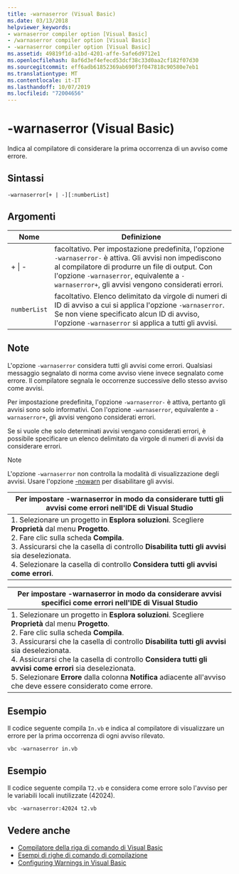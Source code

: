 ```yaml
---
title: -warnaserror (Visual Basic)
ms.date: 03/13/2018
helpviewer_keywords:
- warnaserror compiler option [Visual Basic]
- /warnaserror compiler option [Visual Basic]
- -warnaserror compiler option [Visual Basic]
ms.assetid: 49819f1d-a1bd-4201-affe-5afe6d9712e1
ms.openlocfilehash: 8af6d3ef4efecd53dcf38c33d0aa2cf182f07d30
ms.sourcegitcommit: eff6adb61852369ab690f3f047818c90580e7eb1
ms.translationtype: MT
ms.contentlocale: it-IT
ms.lasthandoff: 10/07/2019
ms.locfileid: "72004656"
---
```

# <a name="-warnaserror-visual-basic"></a>-warnaserror (Visual Basic)
Indica al compilatore di considerare la prima occorrenza di un avviso come errore.  
  
## <a name="syntax"></a>Sintassi  
  
```console  
-warnaserror[+ | -][:numberList]  
```  
  
## <a name="arguments"></a>Argomenti  
  
|Nome|Definizione|  
|---|---|  
|+ &#124; -|facoltativo. Per impostazione predefinita, l'opzione `-warnaserror-` è attiva. Gli avvisi non impediscono al compilatore di produrre un file di output. Con l'opzione `-warnaserror`, equivalente a `-warnaserror+`, gli avvisi vengono considerati errori.|  
|`numberList`|facoltativo. Elenco delimitato da virgole di numeri di ID di avviso a cui si applica l'opzione `-warnaserror`. Se non viene specificato alcun ID di avviso, l'opzione `-warnaserror` si applica a tutti gli avvisi.|  
  
## <a name="remarks"></a>Note  
 L'opzione `-warnaserror` considera tutti gli avvisi come errori. Qualsiasi messaggio segnalato di norma come avviso viene invece segnalato come errore. Il compilatore segnala le occorrenze successive dello stesso avviso come avvisi.  
  
 Per impostazione predefinita, l'opzione `-warnaserror-` è attiva, pertanto gli avvisi sono solo informativi. Con l'opzione `-warnaserror`, equivalente a `-warnaserror+`, gli avvisi vengono considerati errori.  
  
 Se si vuole che solo determinati avvisi vengano considerati errori, è possibile specificare un elenco delimitato da virgole di numeri di avvisi da considerare errori.  
  
> [!NOTE]
> L'opzione `-warnaserror` non controlla la modalità di visualizzazione degli avvisi. Usare l'opzione [-nowarn](../../../visual-basic/reference/command-line-compiler/nowarn.md) per disabilitare gli avvisi.  
  
|Per impostare -warnaserror in modo da considerare tutti gli avvisi come errori nell'IDE di Visual Studio|  
|---|  
|1.  Selezionare un progetto in **Esplora soluzioni**. Scegliere **Proprietà** dal menu **Progetto**. <br />2.  Fare clic sulla scheda **Compila**.<br />3.  Assicurarsi che la casella di controllo **Disabilita tutti gli avvisi** sia deselezionata.<br />4.  Selezionare la casella di controllo **Considera tutti gli avvisi come errori**.|  
  
|Per impostare -warnaserror in modo da considerare avvisi specifici come errori nell'IDE di Visual Studio|  
|---|  
|1.  Selezionare un progetto in **Esplora soluzioni**. Scegliere **Proprietà** dal menu **Progetto**.<br />2.  Fare clic sulla scheda **Compila**.<br />3.  Assicurarsi che la casella di controllo **Disabilita tutti gli avvisi** sia deselezionata.<br />4.  Assicurarsi che la casella di controllo **Considera tutti gli avvisi come errori** sia deselezionata.<br />5.  Selezionare **Errore** dalla colonna **Notifica** adiacente all'avviso che deve essere considerato come errore.|  
  
## <a name="example"></a>Esempio  
 Il codice seguente compila `In.vb` e indica al compilatore di visualizzare un errore per la prima occorrenza di ogni avviso rilevato.  
  
```console
vbc -warnaserror in.vb  
```  
  
## <a name="example"></a>Esempio  
 Il codice seguente compila `T2.vb` e considera come errore solo l'avviso per le variabili locali inutilizzate (42024).  
  
```console
vbc -warnaserror:42024 t2.vb  
```  
  
## <a name="see-also"></a>Vedere anche

- [Compilatore della riga di comando di Visual Basic](../../../visual-basic/reference/command-line-compiler/index.md)
- [Esempi di righe di comando di compilazione](../../../visual-basic/reference/command-line-compiler/sample-compilation-command-lines.md)
- [Configuring Warnings in Visual Basic](/visualstudio/ide/configuring-warnings-in-visual-basic)

